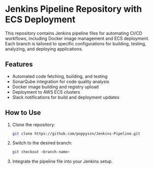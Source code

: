 # Jenkins Pipeline Repository with ECS Deployment

This repository contains Jenkins pipeline files for automating CI/CD workflows, including Docker image management and ECS deployment. Each branch is tailored to specific configurations for building, testing, analyzing, and deploying applications.

## Features
- Automated code fetching, building, and testing
- SonarQube integration for code quality analysis
- Docker image building and registry upload
- Deployment to AWS ECS clusters
- Slack notifications for build and deployment updates

## How to Use
1. Clone the repository:
   ```bash
   git clone https://github.com/poppyszn/Jenkins-Pipeline.git
   ```
2. Switch to the desired branch:
   ```bash
   git checkout <branch-name>
   ```
3. Integrate the pipeline file into your Jenkins setup.
